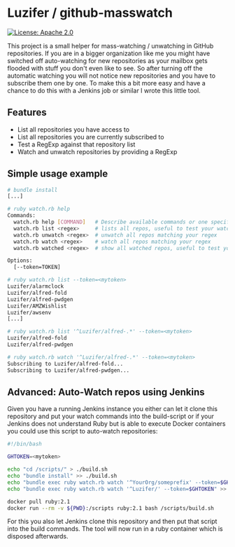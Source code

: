 # Luzifer / github-masswatch

[![License: Apache 2.0](http://badge.luzifer.io/v1/badge?color=5d79b5&title=license&text=Apache%202.0)](LICENSE)

This project is a small helper for mass-watching / unwatching in GitHub repositories. If you are in a bigger organization like me you might have switched off auto-watching for new repositories as your mailbox gets flooded with stuff you don't even like to see. So after turning off the automatic watching you will not notice new repositories and you have to subscribe them one by one. To make this a bit more easy and have a chance to do this with a Jenkins job or similar I wrote this little tool.

## Features

- List all repositories you have access to
- List all repositories you are currently subscribed to
- Test a RegExp against that repository list
- Watch and unwatch repositories by providing a RegExp

## Simple usage example

```bash
# bundle install
[...]

# ruby watch.rb help
Commands:
  watch.rb help [COMMAND]   # Describe available commands or one specific command
  watch.rb list <regex>     # lists all repos, useful to test your watch regex
  watch.rb unwatch <regex>  # unwatch all repos matching your regex
  watch.rb watch <regex>    # watch all repos matching your regex
  watch.rb watched <regex>  # show all watched repos, useful to test your unwatch regex

Options:
  [--token=TOKEN]

# ruby watch.rb list --token=<mytoken>
Luzifer/alarmclock
Luzifer/alfred-fold
Luzifer/alfred-pwdgen
Luzifer/AMZWishlist
Luzifer/awsenv
[...]

# ruby watch.rb list '^Luzifer/alfred-.*' --token=<mytoken>
Luzifer/alfred-fold
Luzifer/alfred-pwdgen

# ruby watch.rb watch '^Luzifer/alfred-.*' --token=<mytoken>
Subscribing to Luzifer/alfred-fold...
Subscribing to Luzifer/alfred-pwdgen...
```

## Advanced: Auto-Watch repos using Jenkins

Given you have a running Jenkins instance you either can let it clone this repository and put your watch commands into the build-script or if your Jenkins does not understand Ruby but is able to execute Docker containers you could use this script to auto-watch repositories:

```bash
#!/bin/bash

GHTOKEN=<mytoken>

echo "cd /scripts/" > ./build.sh
echo "bundle install" >> ./build.sh
echo "bundle exec ruby watch.rb watch '^YourOrg/someprefix' --token=$GHTOKEN" >> ./build.sh
echo "bundle exec ruby watch.rb watch '^Luzifer/' --token=$GHTOKEN" >> ./build.sh

docker pull ruby:2.1
docker run --rm -v ${PWD}:/scripts ruby:2.1 bash /scripts/build.sh
```

For this you also let Jenkins clone this repository and then put that script into the build commands. The tool will now run in a ruby container which is disposed afterwards.
